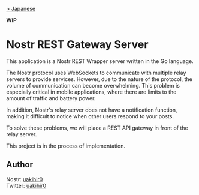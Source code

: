 [> Japanese](docs/md/README.ja.md)

**WIP**

# Nostr REST Gateway Server

This application is a Nostr REST Wrapper server written in the Go language.

The Nostr protocol uses WebSockets to communicate with multiple relay servers to provide services. However, due to the nature of the protocol, the volume of communication can become overwhelming. This problem is especially critical in mobile applications, where there are limits to the amount of traffic and battery power.

In addition, Nostr's relay server does not have a notification function, making it difficult to notice when other users respond to your posts.

To solve these problems, we will place a REST API gateway in front of the relay server.

This project is in the process of implementation.

## Author

Nostr: [uakihir0](https://iris.to/profile/npub1wah2gsmn2sup7998yzlrc3mfxlwwwft76yrnu49pjtdun8em0mxq6appzu)  
Twitter: [uakihir0](https://twitter.com/uakihir0)